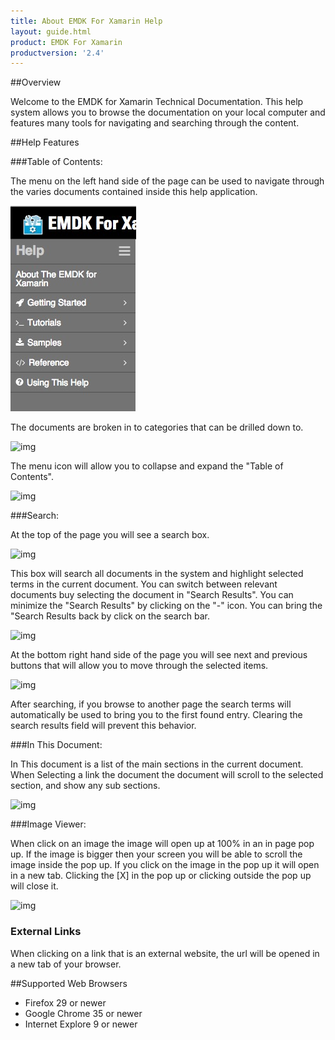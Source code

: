 ```yaml
---
title: About EMDK For Xamarin Help
layout: guide.html
product: EMDK For Xamarin
productversion: '2.4'
---
```


##Overview

Welcome to the EMDK for Xamarin Technical Documentation. This help system allows you to browse the documentation on your local computer and features many tools for navigating and searching through the content. 

##Help Features

###Table of Contents:

The menu on the left hand side of the page can be used to navigate through the varies documents contained inside this help application.  

![img](../../images/about/toc1.jpg)

The documents are broken in to categories that can be drilled down to.

![img](../images/about/toc3.png)

The menu icon will allow you to collapse and expand the "Table of Contents".

![img](../images/about/toc2.png)
 
###Search:

At the top of the page you will see a search box. 

![img](../images/about/s1.jpg)

This box will search all documents in the system and highlight selected terms in the current document. You can switch between relevant documents buy selecting the document in "Search Results". You can minimize the "Search Results" by clicking on the "-" icon. You can bring the "Search Results back by click on the search bar. 

![img](../images/about/s2.png)

At the bottom right hand side of the page you will see next and previous buttons that will allow you to move through the selected items. 

![img](../images/about/s3.png)

After searching, if you browse to another page the search terms will automatically be used to bring you to the first found entry. Clearing the search results field will prevent this behavior.

###In This Document:

In This document is a list of the main sections in the current document. When Selecting a link the document the document will scroll to the selected section, and show any sub sections. 

![img](../images/about/itd1.png)

###Image Viewer:

When click on an image the image will open up at 100% in an in page pop up. If the image is bigger then your screen you will be able to scroll the image inside the pop up. If you click on the image in the pop up it will open in a new tab. Clicking the [X] in the pop up or clicking outside the pop up will close it.

![img](../images/about/lb1.png)

### External Links

When clicking on a link that is an external website, the url will be opened in a new tab of your browser.

##Supported Web Browsers

* Firefox 29 or newer
* Google Chrome 35 or newer 
* Internet Explore 9 or newer













